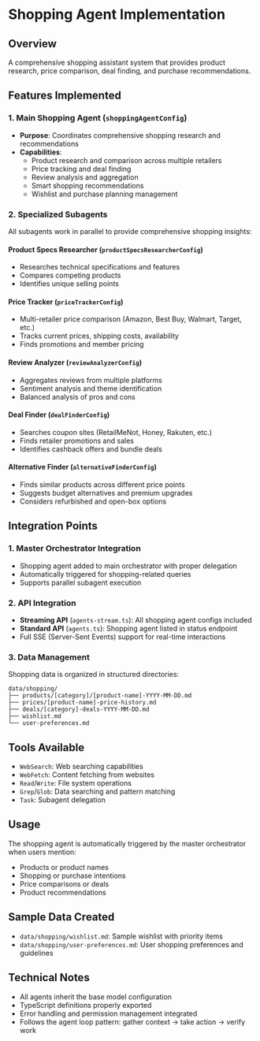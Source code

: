 # Shopping Agent Implementation

## Overview
A comprehensive shopping assistant system that provides product research, price comparison, deal finding, and purchase recommendations.

## Features Implemented

### 1. Main Shopping Agent (`shoppingAgentConfig`)
- **Purpose**: Coordinates comprehensive shopping research and recommendations
- **Capabilities**:
  - Product research and comparison across multiple retailers
  - Price tracking and deal finding
  - Review analysis and aggregation
  - Smart shopping recommendations
  - Wishlist and purchase planning management

### 2. Specialized Subagents
All subagents work in parallel to provide comprehensive shopping insights:

#### Product Specs Researcher (`productSpecsResearcherConfig`)
- Researches technical specifications and features
- Compares competing products
- Identifies unique selling points

#### Price Tracker (`priceTrackerConfig`)
- Multi-retailer price comparison (Amazon, Best Buy, Walmart, Target, etc.)
- Tracks current prices, shipping costs, availability
- Finds promotions and member pricing

#### Review Analyzer (`reviewAnalyzerConfig`)
- Aggregates reviews from multiple platforms
- Sentiment analysis and theme identification
- Balanced analysis of pros and cons

#### Deal Finder (`dealFinderConfig`)
- Searches coupon sites (RetailMeNot, Honey, Rakuten, etc.)
- Finds retailer promotions and sales
- Identifies cashback offers and bundle deals

#### Alternative Finder (`alternativeFinderConfig`)
- Finds similar products across different price points
- Suggests budget alternatives and premium upgrades
- Considers refurbished and open-box options

## Integration Points

### 1. Master Orchestrator Integration
- Shopping agent added to main orchestrator with proper delegation
- Automatically triggered for shopping-related queries
- Supports parallel subagent execution

### 2. API Integration
- **Streaming API** (`agents-stream.ts`): All shopping agent configs included
- **Standard API** (`agents.ts`): Shopping agent listed in status endpoint
- Full SSE (Server-Sent Events) support for real-time interactions

### 3. Data Management
Shopping data is organized in structured directories:
```
data/shopping/
├── products/[category]/[product-name]-YYYY-MM-DD.md
├── prices/[product-name]-price-history.md
├── deals/[category]-deals-YYYY-MM-DD.md
├── wishlist.md
└── user-preferences.md
```

## Tools Available
- `WebSearch`: Web searching capabilities
- `WebFetch`: Content fetching from websites
- `Read`/`Write`: File system operations
- `Grep`/`Glob`: Data searching and pattern matching
- `Task`: Subagent delegation

## Usage
The shopping agent is automatically triggered by the master orchestrator when users mention:
- Products or product names
- Shopping or purchase intentions
- Price comparisons or deals
- Product recommendations

## Sample Data Created
- `data/shopping/wishlist.md`: Sample wishlist with priority items
- `data/shopping/user-preferences.md`: User shopping preferences and guidelines

## Technical Notes
- All agents inherit the base model configuration
- TypeScript definitions properly exported
- Error handling and permission management integrated
- Follows the agent loop pattern: gather context → take action → verify work
